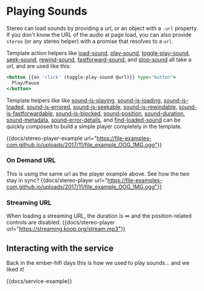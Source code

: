 
# Playing Sounds

Stereo can load sounds by providing a url, or an object with a `.url` property. If you don't know the URL of the audio at page load, you can also provide `stereo` (or any stereo helper) with a promise that resolves to a `url`. 

Template action helpers like [load-sound](/docs/api/helpers/load-sound), [play-sound](/docs/api/helpers/play-sound), [toggle-play-sound](/docs/api/helpers/toggle-play-sound), [seek-sound](/docs/api/helpers/seek-sound), [rewind-sound](/docs/api/helpers/rewind-sound), [fastforward-sound](/docs/api/helpers/fastforward-sound), and [stop-sound](/docs/api/helpers/stop-sound) all take a url, and are used like this: 

```hbs
<button {{on 'click' (toggle-play-sound @url)}} type="button">
  Play/Pause
</button>
```
Template helpers like like [sound-is-playing](/docs/api/helpers/sound-is-playing), [sound-is-loading](/docs/api/helpers/sound-is-loading), [sound-is-loaded](/docs/api/helpers/sound-is-loaded), [sound-is-errored](/docs/api/helpers/sound-is-errored), [sound-is-seekable](/docs/api/helpers/sound-is-seekable), [sound-is-rewindable](/docs/api/helpers/sound-is-rewindable), [sound-is-fastforwardable](/docs/api/helpers/sound-is-fastforwardable), [sound-is-blocked](/docs/api/helpers/sound-is-blocked), [sound-position](/docs/api/helpers/sound-position), [sound-duration](/docs/api/helpers/sound-duration), [sound-metadata](/docs/api/helpers/sound-metadata), [sound-error-details](/docs/api/helpers/sound-error-details), and [find-loaded-sound](/docs/api/helpers/find-loaded-sound) can be quickly composed to build a simple player completely in the template.

{{docs/stereo-player-example url="https://file-examples-com.github.io/uploads/2017/11/file_example_OOG_1MG.ogg"}}

### On Demand URL
This is using the same url as the player example above. See how the two stay in sync? 
{{docs/stereo-player url="https://file-examples-com.github.io/uploads/2017/11/file_example_OOG_1MG.ogg"}}

### Streaming URL
When loading a streaming URL, the duration is ∞ and the position-related controls are disabled.
{{docs/stereo-player url="https://streaming.koop.org/stream.mp3"}}

## Interacting with the service
Back in the ember-hifi days this is how we used to play sounds… and we liked it! 

{{docs/service-example}}
